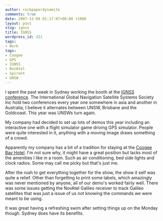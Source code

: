 ```yaml
---
author: rockpaperdynamite
comments: true
date: 2007-12-09 01:17:07+00:00 +1000
layout: post
slug: ignss
title: IGNSS
wordpress_id: 321
tags:
- Work
tags:
- Coogee
- GPS
- IGNSS
- NovAtel
- Spirent
- UNSW
---
```


I spent the past week in Sydney working the booth at the [IGNSS conference](http://www.ignss.org/?D=5). The International Global Navigation Satellite Systems Society Inc hold two conferences every year one somewhere in asia and another in Australia, I believe it alternates between UNSW, Brisbane and the Goldcoast. This year was UNSWs turn again.

My company had decided to set up lots of demos this year including an interactive one with a flight simulator game driving GPS simulator. People were quite interested in it, anything with a moving image draws something of a crowd.

Apparently my company has a bit of a tradition for staying at the [Coogee Bay Hotel](http://maps.google.com/maps?f=q&hl=en&geocode=&time=&date=&ttype=&q=corner+of+coogee+bay+road+and+arden+street,+coogee,+nsw&sll=-33.920785,151.256762&sspn=0.008565,0.020084&ie=UTF8&ll=-33.920785,151.256762&spn=0.008565,0.020084&z=16&om=1). I'm not sure why, it might have a great position but lacks most of the amenities I like in a room. Such as air conditioning, bed side lights and clock radios. Some may call me picky but that's just me.

After the rush to get everything together for the show, the show it self was quite a relief. Other than forgetting to print some labels, which amazingly was never mentioned by anyone, all of our demo's worked fairly well. There was some issues getting the NovAtel Galileo receiver to track Galileo satellites that was just a issue of us not knowing the commands we were meant to be using.

It was great having a refreshing swim after setting things up on the Monday though. Sydney does have its benefits.
